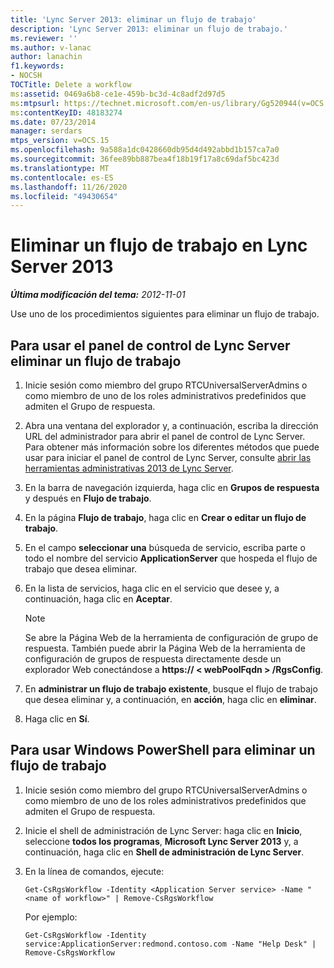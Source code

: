```yaml
---
title: 'Lync Server 2013: eliminar un flujo de trabajo'
description: 'Lync Server 2013: eliminar un flujo de trabajo.'
ms.reviewer: ''
ms.author: v-lanac
author: lanachin
f1.keywords:
- NOCSH
TOCTitle: Delete a workflow
ms:assetid: 0469a6b8-ce1e-459b-bc3d-4c8adf2d97d5
ms:mtpsurl: https://technet.microsoft.com/en-us/library/Gg520944(v=OCS.15)
ms:contentKeyID: 48183274
ms.date: 07/23/2014
manager: serdars
mtps_version: v=OCS.15
ms.openlocfilehash: 9a588a1dc0428660db95d4d492abbd1b157ca7a0
ms.sourcegitcommit: 36fee89bb887bea4f18b19f17a8c69daf5bc423d
ms.translationtype: MT
ms.contentlocale: es-ES
ms.lasthandoff: 11/26/2020
ms.locfileid: "49430654"
---
```

# <a name="delete-a-workflow-in-lync-server-2013"></a>Eliminar un flujo de trabajo en Lync Server 2013

<div data-xmlns="http://www.w3.org/1999/xhtml">

<div class="topic" data-xmlns="http://www.w3.org/1999/xhtml" data-msxsl="urn:schemas-microsoft-com:xslt" data-cs="https://msdn.microsoft.com/">

<div data-asp="https://msdn2.microsoft.com/asp">



</div>

<div id="mainSection">

<div id="mainBody">

<span> </span>

_**Última modificación del tema:** 2012-11-01_

Use uno de los procedimientos siguientes para eliminar un flujo de trabajo.

<div>

## <a name="to-use-lync-server-control-panel-delete-a-workflow"></a>Para usar el panel de control de Lync Server eliminar un flujo de trabajo

1.  Inicie sesión como miembro del grupo RTCUniversalServerAdmins o como miembro de uno de los roles administrativos predefinidos que admiten el Grupo de respuesta.

2.  Abra una ventana del explorador y, a continuación, escriba la dirección URL del administrador para abrir el panel de control de Lync Server. Para obtener más información sobre los diferentes métodos que puede usar para iniciar el panel de control de Lync Server, consulte [abrir las herramientas administrativas 2013 de Lync Server](lync-server-2013-open-lync-server-administrative-tools.md).

3.  En la barra de navegación izquierda, haga clic en **Grupos de respuesta** y después en **Flujo de trabajo**.

4.  En la página **Flujo de trabajo**, haga clic en **Crear o editar un flujo de trabajo**.

5.  En el campo **seleccionar una** búsqueda de servicio, escriba parte o todo el nombre del servicio **ApplicationServer** que hospeda el flujo de trabajo que desea eliminar.

6.  En la lista de servicios, haga clic en el servicio que desee y, a continuación, haga clic en **Aceptar**.
    
    <div>
    

    > [!NOTE]  
    > Se abre la Página Web de la herramienta de configuración de grupo de respuesta. También puede abrir la Página Web de la herramienta de configuración de grupos de respuesta directamente desde un explorador Web conectándose a <STRONG>https:// &lt; webPoolFqdn &gt; /RgsConfig</STRONG>.

    
    </div>

7.  En **administrar un flujo de trabajo existente**, busque el flujo de trabajo que desea eliminar y, a continuación, en **acción**, haga clic en **eliminar**.

8.  Haga clic en **Sí**.

</div>

<div>

## <a name="to-use-windows-powershell-to-delete-a-workflow"></a>Para usar Windows PowerShell para eliminar un flujo de trabajo

1.  Inicie sesión como miembro del grupo RTCUniversalServerAdmins o como miembro de uno de los roles administrativos predefinidos que admiten el Grupo de respuesta.

2.  Inicie el shell de administración de Lync Server: haga clic en **Inicio**, seleccione **todos los programas**, **Microsoft Lync Server 2013** y, a continuación, haga clic en **Shell de administración de Lync Server**.

3.  En la línea de comandos, ejecute:
    
        Get-CsRgsWorkflow -Identity <Application Server service> -Name "<name of workflow>" | Remove-CsRgsWorkflow
    
    Por ejemplo:
    
        Get-CsRgsWorkflow -Identity service:ApplicationServer:redmond.contoso.com -Name "Help Desk" | Remove-CsRgsWorkflow

</div>

</div>

<span> </span>

</div>

</div>

</div>

